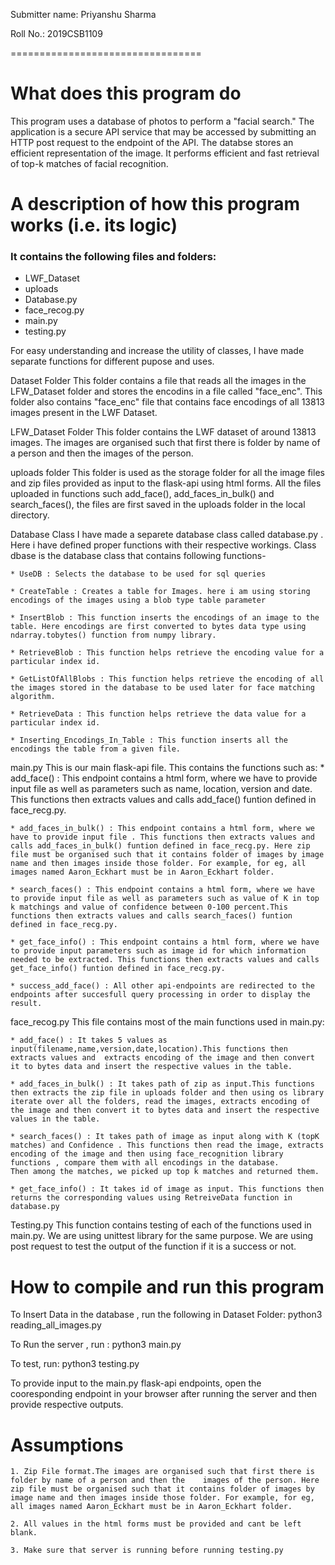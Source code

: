 Submitter name: Priyanshu Sharma

Roll No.: 2019CSB1109

=================================

# What does this program do

This program uses a database of photos to perform a "facial search." The application is a secure API service that may be accessed by submitting an HTTP post request to the endpoint of the API. The databse stores an efficient representation of the image. It performs efficient and fast retrieval of top-k matches of facial recognition.

# A description of how this program works (i.e. its logic)

### It contains the following files and folders:
* LWF_Dataset
* uploads
* Database.py
* face_recog.py
* main.py
* testing.py

For easy understanding and increase the utility of classes, I have made separate functions for different pupose and uses.

Dataset Folder
This folder contains a file that reads all the images in the LFW_Dataset folder and stores the encodins in a file called "face_enc".
This folder also contains "face_enc" file that contains face encodings of all 13813 images present in the LWF Dataset.

LFW_Dataset Folder
This folder contains the LWF dataset of around 13813 images. The images are organised such that first there is folder by name of a person and then the images of the person.

uploads folder
This folder is used as the storage folder for all the image files and zip files provided as input to the flask-api using html forms. All the files uploaded in functions such add_face(), add_faces_in_bulk() and search_faces(), the files are first saved in the uploads folder in the local directory.

Database Class
I have made a separete database class called database.py . Here i have defined proper functions with their respective workings.
Class dbase is the database class that contains following functions-

    * UseDB : Selects the database to be used for sql queries

    * CreateTable : Creates a table for Images. here i am using storing encodings of the images using a blob type table parameter

    * InsertBlob : This function inserts the encodings of an image to the table. Here encodings are first converted to bytes data type using ndarray.tobytes() function from numpy library.

    * RetrieveBlob : This function helps retrieve the encoding value for a particular index id.

    * GetListOfAllBlobs : This function helps retrieve the encoding of all the images stored in the database to be used later for face matching algorithm.

    * RetrieveData : This function helps retrieve the data value for a particular index id.

    * Inserting_Encodings_In_Table : This function inserts all the encodings the table from a given file.

main.py
This is our main flask-api file. This contains the functions such as:
    * add_face() : This endpoint contains a html form, where we have to provide input file as well as parameters such as name, location, version and date. This functions then extracts values and calls add_face() funtion defined in face_recg.py.

    * add_faces_in_bulk() : This endpoint contains a html form, where we have to provide input file . This functions then extracts values and calls add_faces_in_bulk() funtion defined in face_recg.py. Here zip file must be organised such that it contains folder of images by image name and then images inside those folder. For example, for eg, all images named Aaron_Eckhart must be in Aaron_Eckhart folder.

    * search_faces() : This endpoint contains a html form, where we have to provide input file as well as parameters such as value of K in top k matchings and value of confidence between 0-100 percent.This functions then extracts values and calls search_faces() funtion defined in face_recg.py.

    * get_face_info() : This endpoint contains a html form, where we have to provide input parameters such as image id for which information needed to be extracted. This functions then extracts values and calls get_face_info() funtion defined in face_recg.py.

    * success_add_face() : All other api-endpoints are redirected to the endpoints after succesfull query processing in order to display the result.

face_recog.py
This file contains most of the main functions used in main.py:

    * add_face() : It takes 5 values as input(filename,name,version,date,location).This functions then extracts values and  extracts encoding of the image and then convert it to bytes data and insert the respective values in the table.

    * add_faces_in_bulk() : It takes path of zip as input.This functions then extracts the zip file in uploads folder and then using os library iterate over all the folders, read the images, extracts encoding of the image and then convert it to bytes data and insert the respective values in the table.

    * search_faces() : It takes path of image as input along with K (topK matches) and Confidence . This functions then read the image, extracts encoding of the image and then using face_recognition library functions , compare them with all encodings in the database.
    Then among the matches, we picked up top k matches and returned them.

    * get_face_info() : It takes id of image as input. This functions then returns the corresponding values using RetreiveData function in database.py

Testing.py
This function contains testing of each of the functions used in main.py. We are using unittest library for the same purpose. We are using post request to test the output of the function if it is a success or not.

# How to compile and run this program

To Insert Data in the database , run the following in Dataset Folder:
python3 reading_all_images.py

To Run the server , run :
python3 main.py

To test, run:
python3 testing.py

To provide input to the main.py flask-api endpoints, open the cooresponding endpoint in your browser after running the server and then provide respective outputs.

# Assumptions

    1. Zip File format.The images are organised such that first there is folder by name of a person and then the    images of the person. Here zip file must be organised such that it contains folder of images by image name and then images inside those folder. For example, for eg, all images named Aaron_Eckhart must be in Aaron_Eckhart folder.

    2. All values in the html forms must be provided and cant be left blank.

    3. Make sure that server is running before running testing.py
